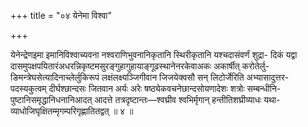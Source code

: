 +++
title = "०४ येनेमा विश्वा"

+++

येनेन्द्रेणइमा इमानिविश्वाच्यवना नश्वराणिभुवनानिकृतानि स्थिरीकृतानि यश्चदासंवर्णं शुद्रा- दिकं यद्वा दासमुपक्षपयितारंअधरन्निकृष्टमसुरङ्गुहागुहायाङ्गूढस्थानेनरकेवाअकः अकार्षीत् करोतेर्लु- ङिमन्त्रेघसेत्यादिनाच्लेर्लुकिरूपं लक्षंलक्ष्यञ्जिगीवान जिजयेक्वसौ सन् लिटोर्जेरिति अभ्यासादुत्तर- पदस्यकुत्वम् दीर्घश्छान्दसः जितवान अर्यः अरेः षष्ठ्येकवचनेछान्दसोयणादेशः शत्रोः सम्बन्धीनि- पुष्टानिसमृद्धानिधनानिआदत् आदत्ते तत्रदृष्टान्तः—श्वघ्रीव श्वभिर्मृगान् हन्तीतिशघ्रीव्याधः यथा- व्याधोजिघृक्षितम्मृगम्परिगृह्णातितद्वत् ॥ ४ ॥